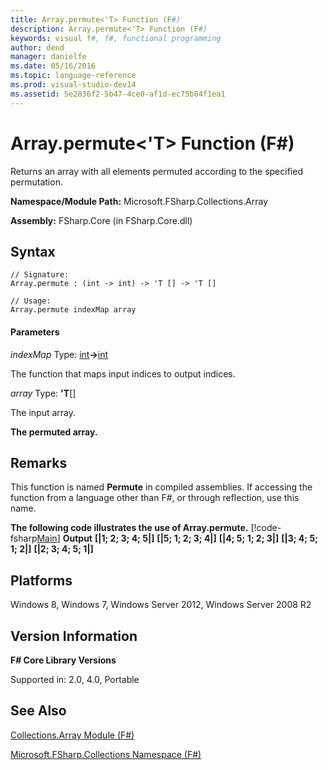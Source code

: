 ```yaml
---
title: Array.permute<'T> Function (F#)
description: Array.permute<'T> Function (F#)
keywords: visual f#, f#, functional programming
author: dend
manager: danielfe
ms.date: 05/16/2016
ms.topic: language-reference
ms.prod: visual-studio-dev14
ms.assetid: 5e2836f2-5b47-4ce0-af1d-ec75b84f1ea1 
---
```


# Array.permute<'T> Function (F#)

Returns an array with all elements permuted according to the specified permutation.

**Namespace/Module Path:** Microsoft.FSharp.Collections.Array

**Assembly:** FSharp.Core (in FSharp.Core.dll)


## Syntax

```
// Signature:
Array.permute : (int -> int) -> 'T [] -> 'T []

// Usage:
Array.permute indexMap array
```

#### Parameters
*indexMap*
Type: [int](http://msdn.microsoft.com/en-us/library/025d5455-3622-4ea5-9573-3ecbd4ee1375)**-&gt;**[int](http://msdn.microsoft.com/en-us/library/025d5455-3622-4ea5-9573-3ecbd4ee1375)


The function that maps input indices to output indices.


*array*
Type: **'T**[[]](http://msdn.microsoft.com/en-us/library/def20292-9aae-4596-9275-b94e594f8493)


The input array.



**The permuted array.**
## Remarks
This function is named **Permute** in compiled assemblies. If accessing the function from a language other than F#, or through reflection, use this name.

**The following code illustrates the use of Array.permute.**
[!code-fsharp[Main](snippets/fsarrays/snippet34.fs)]
**Output**
**[|1; 2; 3; 4; 5|]**
**[|5; 1; 2; 3; 4|]**
**[|4; 5; 1; 2; 3|]**
**[|3; 4; 5; 1; 2|]**
**[|2; 3; 4; 5; 1|]**
## Platforms
Windows 8, Windows 7, Windows Server 2012, Windows Server 2008 R2


## Version Information
**F# Core Library Versions**

Supported in: 2.0, 4.0, Portable




## See Also
[Collections.Array Module &#40;F&#35;&#41;](Collections.Array-Module-%5BFSharp%5D.md)

[Microsoft.FSharp.Collections Namespace &#40;F&#35;&#41;](Microsoft.FSharp.Collections-Namespace-%5BFSharp%5D.md)


